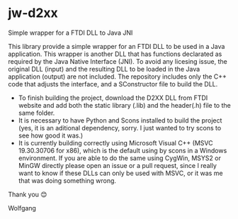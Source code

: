 # jw-d2xx
Simple wrapper for a FTDI DLL to Java JNI

This library provide a simple wrapper for an FTDI DLL to be used in a Java application. This wrapper is another DLL that has functions declarated as required by the Java Native Interface (JNI). To avoid any licesing issue, the original DLL (input) and the resulting DLL to be loaded in the Java application (output) are not included. The repository includes only the C++ code that adjusts the interface, and a SConstructor file to build the DLL.
- To finish building the project, download the D2XX DLL from FTDI website and add both the static library (.lib) and the header(.h) file to the same folder.
- It is necessary to have Python and Scons installed to build the project (yes, it is an aditional dependency, sorry. I just wanted to try scons to see how good it was.)
- It is currently building correctly using Microsoft Visual C++ (MSVC 19.30.30706 for x86), which is the default using by scons in a Windows environment. If you are able to do the same using CygWin, MSYS2 or MinGW directly please open an issue or a pull request, since I really want to know if these DLLs can only be used with MSVC, or it was me that was doing something wrong.

Thank you :blush:

Wolfgang
